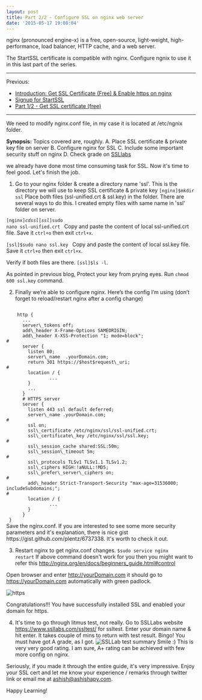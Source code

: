 ```yaml
---
layout: post
title: Part 2/2 - Configure SSL on nginx web server
date: '2015-05-17 19:08:04'
---
```


nginx (pronounced engine-x) is a free, open-source, light-weight, high-performance, load balancer, HTTP cache, and a web server.

The StartSSL certificate is compatible with nginx. Configure ngnix to use it in this last part of the series.

---
Previous:

* [Introduction: Get SSL Certificate (Free) & Enable https on nginx](https://ashishapy.com/2015/get-ssl-certificate-free-enable-https-on-nginx/)
* [Signup for StartSSL](https://ashishapy.com/2015/signup-for-startssl/)
* [Part 1/2 - Get SSL certificate (free)](https://ashishapy.com/2015/part-12-get-ssl-certificate-free/)

---
We need to modify nginx.conf file, in my case it is located at /etc/ngnix folder.

**Synopsis:** 
Topics covered are, roughly. 
A. Place SSL certificate & private key file on server
B. Configure nginx for SSL
C. Include some important security stuff on nginx
D. Check grade on [SSLlabs](https://www.ssllabs.com/)

we already have done most time consuming task for SSL. Now it's time to feel good. Let's finish the job.

1. Go to your nginx folder & create a directory name 'ssl'. This is the directory we will use to keep SSL certificate & private key
<code>[nginx]$mkdir ssl</code>
Place both files (ssl-unified.crt & ssl.key) in the folder. There are several ways to do this.
I created empty files with same name in 'ssl' folder on server.

 <code>[nginx]$cd ssl
 [ssl]$sudo nano ssl-unified.crt
 </code>
 Copy and paste the content of local ssl-unified.crt file. Save it <code>ctrl+o</code> then exit <code>ctrl+x</code>.
 
 <code>[ssl]$sudo nano ssl.key
 </code>
 Copy and paste the content of local ssl.key file. Save it <code>ctrl+o</code> then exit <code>ctrl+x</code>.

 Verify if both files are there. <code>[ssl]$ls -l</code>.
 
 As pointed in previous blog, Protect your key from prying eyes. Run
<code>chmod 600 ssl.key</code> command.

2. Finally we’re able to configure nginx. Here’s the config I’m using (don’t forget to reload/restart nginx after a config change)
 <code>
    http {
      ...
      server\_tokens off;
      add\_header X-Frame-Options SAMEORIGIN;
      add\_header X-XSS-Protection "1; mode=block";
#
      server {
        listen 80;
        server\_name  .yourDomain.com;
        return 301 https://$host$request\_uri;
#
        location / {
                ...
        }
        ...
      }
      # HTTPS server
      server {
        listen 443 ssl default deferred;
        server\_name .yourDomain.com;
#
        ssl on;
        ssl\_certificate /etc/nginx/ssl/ssl-unified.crt;
        ssl\_certificate\_key /etc/nginx/ssl/ssl.key;
#
        ssl\_session_cache shared:SSL:50m;
        ssl\_session\_timeout 5m;
#
        ssl\_protocols TLSv1 TLSv1.1 TLSv1.2;
        ssl\_ciphers HIGH:!aNULL:!MD5;
        ssl\_prefer\_server\_ciphers on;
#
        add\_header Strict-Transport-Security "max-age=31536000; includeSubdomains;";
#
        location / {
                ...
        }
      }
 }
</code>
Save the nginx.conf.
If you are interested to see some more security parameters and it's explanation, there is nice gist https://gist.github.com/plentz/6737338. It's worth to check it out.

3. Restart nginx to get nginx.conf changes.
<code>$sudo service nginx restart</code>
 If above command doesn't work for you then you might want to refer this  http://nginx.org/en/docs/beginners_guide.html#control 

 Open browser and enter http://yourDomain.com it should go to https://yourDomain.com automatically with green padlock.

 ![https](https://ashishapy-ghost.s3.amazonaws.com/2015/May/15944989872_b958dc5552_m-1431886959872.jpg)

 Congratulations!!! You have successfully installed SSL and enabled your domain for https.

4. It's time to go through litmus test, not really. Go to SSLLabs website https://www.ssllabs.com/ssltest/ for ssltest.
Enter your domain name & hit enter. It takes couple of mins to return with test result.
Bingo! You must have got A grade, as I got.
![SSLLab test summary](https://ashishapy-ghost.s3.amazonaws.com/2015/May/SSLLab_Summary-1431887799187.jpg)
Smile :) This is very very good rating.
I am sure, A+ rating can be achieved with few more config on nginx.

Seriously, if you made it through the entire guide, it's very impressive. Enjoy your SSL cert and let me know your experience / remarks through twitter link or email me at ashish@ashishapy.com.

Happy Learning!
